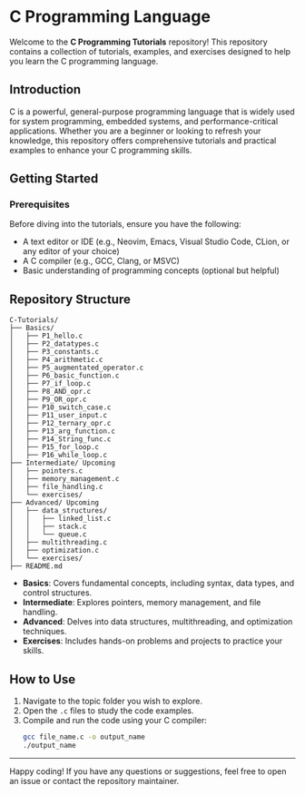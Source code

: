 # C Programming Language

Welcome to the **C Programming Tutorials** repository! This repository contains a collection of tutorials, examples, and exercises designed to help you learn the C programming language.

## Introduction

C is a powerful, general-purpose programming language that is widely used for system programming, embedded systems, and performance-critical applications. Whether you are a beginner or looking to refresh your knowledge, this repository offers comprehensive tutorials and practical examples to enhance your C programming skills.

## Getting Started

### Prerequisites

Before diving into the tutorials, ensure you have the following:
- A text editor or IDE (e.g., Neovim, Emacs, Visual Studio Code, CLion, or any editor of your choice)
- A C compiler (e.g., GCC, Clang, or MSVC)
- Basic understanding of programming concepts (optional but helpful)

## Repository Structure

```
C-Tutorials/
├── Basics/
│   ├── P1_hello.c
│   ├── P2_datatypes.c
│   ├── P3_constants.c
│   ├── P4_arithmetic.c
│   ├── P5_augmentated_operator.c
│   ├── P6_basic_function.c
│   ├── P7_if_loop.c
│   ├── P8_AND_opr.c
│   ├── P9_OR_opr.c
│   ├── P10_switch_case.c
│   ├── P11_user_input.c
│   ├── P12_ternary_opr.c
│   ├── P13_arg_function.c
│   ├── P14_String_func.c
│   ├── P15_for_loop.c
│   ├── P16_while_loop.c
├── Intermediate/ Upcoming
│   ├── pointers.c
│   ├── memory_management.c
│   ├── file_handling.c
│   └── exercises/
├── Advanced/ Upcoming
│   ├── data_structures/
│   │   ├── linked_list.c
│   │   ├── stack.c
│   │   └── queue.c
│   ├── multithreading.c
│   ├── optimization.c
│   └── exercises/
├── README.md
```

- **Basics**: Covers fundamental concepts, including syntax, data types, and control structures.
- **Intermediate**: Explores pointers, memory management, and file handling.
- **Advanced**: Delves into data structures, multithreading, and optimization techniques.
- **Exercises**: Includes hands-on problems and projects to practice your skills.

## How to Use

1. Navigate to the topic folder you wish to explore.
2. Open the `.c` files to study the code examples.
3. Compile and run the code using your C compiler:
   ```bash
   gcc file_name.c -o output_name
   ./output_name
   ```
---

Happy coding! If you have any questions or suggestions, feel free to open an issue or contact the repository maintainer.

